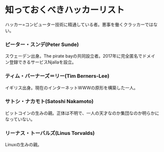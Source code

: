 # 知っておくべきハッカーリスト

ハッカー=コンピューター技術に精通している者。悪事を働くクラッカーではない。

### ピーター・スンデ(Peter Sunde)

スウェーデン出身。The pirate bayの共同設立者。2017年に完全匿名でドメイン登録できるサービスNjallaを設立。

### ティム・バーナーズ＝リー(Tim Berners-Lee)

イギリス出身。現在のインターネットWWWの原形を構築した一人。

### サトシ・ナカモト(Satoshi Nakamoto)

ビットコインの生みの親。正体は不明で、一人の天才なのか集団なのか明らかになっていない。

### リーナス・トーバルズ(Linus Torvalds)

Linuxの生みの親。